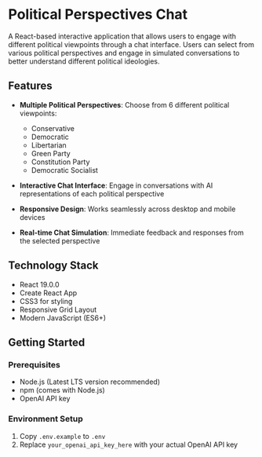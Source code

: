 # Political Perspectives Chat

A React-based interactive application that allows users to engage with different political viewpoints through a chat interface. Users can select from various political perspectives and engage in simulated conversations to better understand different political ideologies.

## Features

- **Multiple Political Perspectives**: Choose from 6 different political viewpoints:
  - Conservative
  - Democratic
  - Libertarian
  - Green Party
  - Constitution Party
  - Democratic Socialist

- **Interactive Chat Interface**: Engage in conversations with AI representations of each political perspective
- **Responsive Design**: Works seamlessly across desktop and mobile devices
- **Real-time Chat Simulation**: Immediate feedback and responses from the selected perspective

## Technology Stack

- React 19.0.0
- Create React App
- CSS3 for styling
- Responsive Grid Layout
- Modern JavaScript (ES6+)

## Getting Started

### Prerequisites

- Node.js (Latest LTS version recommended)
- npm (comes with Node.js)
- OpenAI API key

### Environment Setup

1. Copy `.env.example` to `.env`
2. Replace `your_openai_api_key_here` with your actual OpenAI API key
